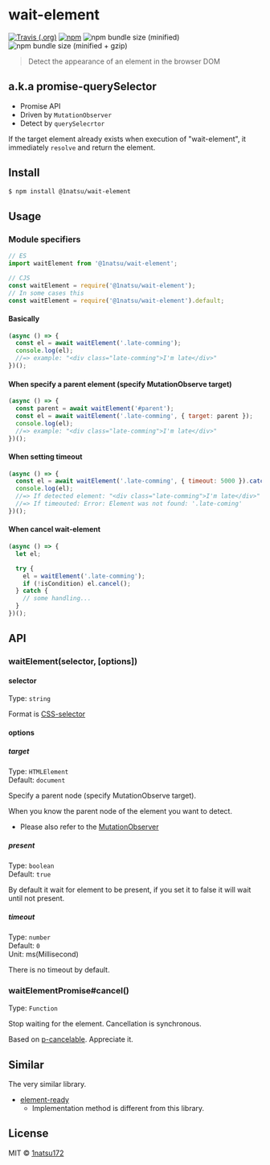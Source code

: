# wait-element
[![Travis (.org)](https://img.shields.io/travis/1natsu172/wait-element.svg?style=for-the-badge)](https://travis-ci.org/1natsu172/wait-element)
[![npm](https://img.shields.io/npm/v/@1natsu/wait-element.svg?style=for-the-badge)](https://www.npmjs.com/package/@1natsu/wait-element)
![npm bundle size (minified)](https://img.shields.io/bundlephobia/min/@1natsu/wait-element.svg?style=for-the-badge)
![npm bundle size (minified + gzip)](https://img.shields.io/bundlephobia/minzip/@1natsu/wait-element.svg?style=for-the-badge)


> Detect the appearance of an element in the browser DOM

## a.k.a promise-querySelector

* Promise API
* Driven by `MutationObserver`
* Detect by `querySelecrtor`

If the target element already exists when execution of "wait-element", it immediately `resolve` and return the element.


## Install

```bash
$ npm install @1natsu/wait-element
```

## Usage

### Module specifiers

```js
// ES
import waitElement from '@1natsu/wait-element';

// CJS
const waitElement = require('@1natsu/wait-element');
// In some cases this
const waitElement = require('@1natsu/wait-element').default;
```

#### Basically

```js
(async () => {
  const el = await waitElement('.late-comming');
  console.log(el);
  //=> example: "<div class="late-comming">I'm late</div>"
})();
```

#### When specify a parent element (specify MutationObserve target)

```js
(async () => {
  const parent = await waitElement('#parent');
  const el = await waitElement('.late-comming', { target: parent });
  console.log(el);
  //=> example: "<div class="late-comming">I'm late</div>"
})();
```

#### When setting timeout

```js
(async () => {
  const el = await waitElement('.late-comming', { timeout: 5000 }).catch(err => console.log(err));
  console.log(el);
  //=> If detected element: "<div class="late-comming">I'm late</div>"
  //=> If timeouted: Error: Element was not found: '.late-coming'
})();
```

#### When cancel wait-element

```js
(async () => {
  let el;

  try {
    el = waitElement('.late-comming');
    if (!isCondition) el.cancel();
  } catch {
    // some handling...
  }
})();
```


## API

### waitElement(selector, [options])

#### selector

Type: `string`

Format is [CSS-selector](https://developer.mozilla.org/en-US/docs/Learn/CSS/Introduction_to_CSS/Selectors)

#### options

##### target

Type: `HTMLElement`<br>
Default: `document`

Specify a parent node (specify MutationObserve target).

When you know the parent node of the element you want to detect.

* Please also refer to the [MutationObserver](https://developer.mozilla.org/en-US/docs/Web/API/MutationObserver)

##### present

Type: `boolean`<br>
Default: `true`<br>

By default it wait for element to be present, if you set it to false it will wait until not present.

##### timeout

Type: `number`<br>
Default: `0`<br>
Unit: ms(Millisecond)

There is no timeout by default.

### waitElementPromise#cancel()
Type: `Function`

Stop waiting for the element. Cancellation is synchronous.

Based on [p-cancelable](https://github.com/sindresorhus/p-cancelable). Appreciate it.

## Similar

The very similar library.

* [element-ready](https://github.com/sindresorhus/element-ready)
  * Implementation method is different from this library.


## License

MIT © [1natsu172](https://github.com/1natsu172)
